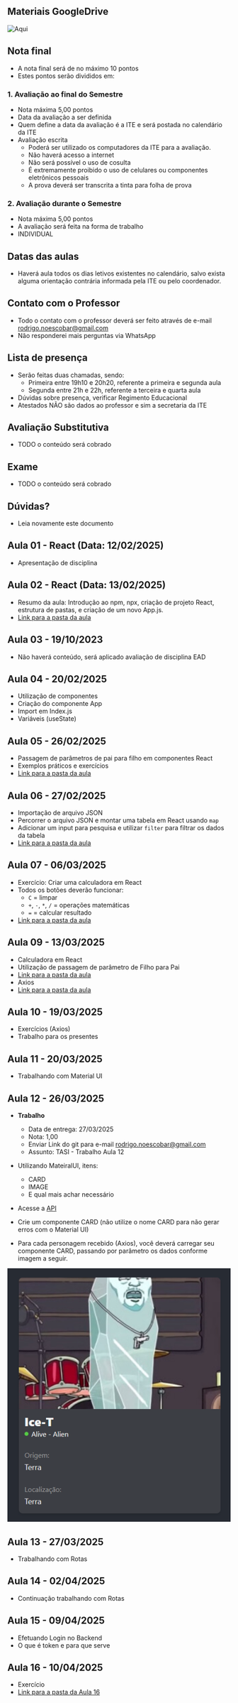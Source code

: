 ﻿## Materiais GoogleDrive
![Aqui](https://drive.google.com/drive/folders/1WwpwcB3Rvk8trij4QQiv0HA_MymY0vrs?usp=sharing)

## Nota final
- A nota final será de no máximo 10 pontos
- Estes pontos serão divididos em:

### 1. Avaliação ao final do Semestre
- Nota máxima 5,00 pontos
- Data da avaliação a ser definida
- Quem define a data da avaliação é a ITE e será postada no calendário da ITE
- Avaliação escrita
  - Poderá ser utilizado os computadores da ITE para a avaliação.
  - Não haverá acesso a internet
  - Não será possível o uso de cosulta
  - É extremamente proibido o uso de celulares ou componentes eletrônicos pessoais
  - A prova deverá ser transcrita a tinta para folha de prova


### 2. Avaliação durante o Semestre
- Nota máxima 5,00 pontos
- A avaliação será feita na forma de trabalho
- INDIVIDUAL

## Datas das aulas
- Haverá aula todos os dias letivos existentes no calendário, salvo exista alguma orientação contrária informada pela ITE ou pelo coordenador.

## Contato com o Professor
- Todo o contato com o professor deverá ser feito através de e-mail [rodrigo.noescobar@gmail.com](mailto:rodrigo.noescobar@gmail.com)
- Não responderei mais perguntas via WhatsApp

## Lista de presença
- Serão feitas duas chamadas, sendo:
    - Primeira entre 19h10 e 20h20, referente a primeira e segunda aula
    - Segunda entre 21h e 22h, referente a terceira e quarta aula
- Dúvidas sobre presença, verificar Regimento Educacional
- Atestados NÃO são dados ao professor e sim a secretaria da ITE

## Avaliação Substitutiva
- TODO o conteúdo será cobrado

## Exame
- TODO o conteúdo será cobrado

## Dúvidas?
- Leia novamente este documento

## Aula 01 - React (Data: 12/02/2025)
- Apresentação de disciplina


## Aula 02 - React (Data: 13/02/2025)
- Resumo da aula: Introdução ao npm, npx, criação de projeto React, estrutura de pastas, e criação de um novo App.js.
- [Link para a pasta da aula](./Aula02)


## Aula 03 - 19/10/2023
- Não haverá conteúdo, será aplicado avaliação de disciplina EAD

## Aula 04 - 20/02/2025
- Utilização de componentes
- Criação do componente App
- Import em Index.js
- Variáveis (useState)

## Aula 05 - 26/02/2025
- Passagem de parâmetros de pai para filho em componentes React
- Exemplos práticos e exercícios
- [Link para a pasta da aula](./Aula05)

## Aula 06 - 27/02/2025
- Importação de arquivo JSON
- Percorrer o arquivo JSON e montar uma tabela em React usando `map`
- Adicionar um input para pesquisa e utilizar `filter` para filtrar os dados da tabela
- [Link para a pasta da aula](./Aula06)

## Aula 07 - 06/03/2025
- Exercício: Criar uma calculadora em React
- Todos os botões deverão funcionar:
  - `C` = limpar
  - `+`, `-`, `*`, `/` = operações matemáticas
  - `=` = calcular resultado
- [Link para a pasta da aula](./Aula07)

## Aula 09 - 13/03/2025
- Calculadora em React
- Utilização de passagem de parâmetro de Filho para Pai
- [Link para a pasta da aula](./Aula09.md)
- Axios
- [Link para a pasta da aula](./Aula09-Axios.md)

## Aula 10 - 19/03/2025
- Exercícios (Axios)
- Trabalho para os presentes

## Aula 11 - 20/03/2025
- Trabalhando com Material UI

## Aula 12 - 26/03/2025
- **Trabalho**
  - Data de entrega: 27/03/2025
  - Nota: 1,00
  - Enviar Link do git para e-mail rodrigo.noescobar@gmail.com
   - Assunto: TASI - Trabalho Aula 12


- Utilizando MateiralUI, itens:
   - CARD
   - IMAGE
   - E qual mais achar necessário
- Acesse a [API](https://rickandmortyapi.com/documentation)
- Crie um componente CARD (não utilize o nome CARD para não gerar erros com o Material UI)
- Para cada personagem recebido (Axios), você deverá carregar seu componente CARD, passando por parâmetro os dados conforme imagem a seguir.


![CARD](./Aula12/exemplo.png)


## Aula 13 - 27/03/2025
- Trabalhando com Rotas

## Aula 14 - 02/04/2025
- Continuação trabalhando com Rotas

## Aula 15 - 09/04/2025
- Efetuando Login no Backend
- O que é token e para que serve

## Aula 16 - 10/04/2025
- Exercício
- [Link para a pasta da Aula 16](./aula16)